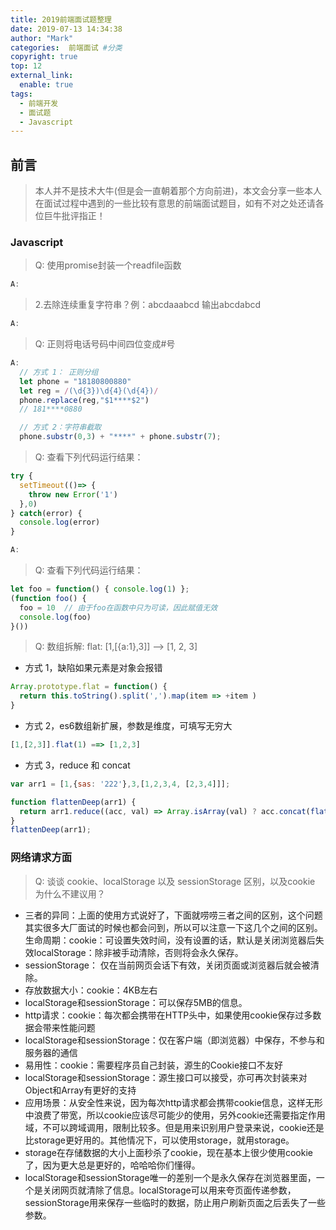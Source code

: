 ```yaml
---
title: 2019前端面试题整理
date: 2019-07-13 14:34:38
author: "Mark"
categories:  前端面试 #分类
copyright: true
top: 12
external_link:
  enable: true
tags:
  - 前端开发
  - 面试题
  - Javascript
---
```


## 前言

> 本人并不是技术大牛(但是会一直朝着那个方向前进)，本文会分享一些本人在面试过程中遇到的一些比较有意思的前端面试题目，如有不对之处还请各位巨牛批评指正！
<!-- more -->

### Javascript

> Q: 使用promise封装一个readfile函数

```javascript
A:

```

> 2.去除连续重复字符串？例：abcdaaabcd 输出abcdabcd

```javascript
A:
```

> Q: 正则将电话号码中间四位变成#号

```javascript
A:
  // 方式 1： 正则分组
  let phone = "18180800880"
  let reg = /(\d{3})\d{4}(\d{4})/
  phone.replace(reg,"$1****$2")
  // 181****0880

  // 方式 2：字符串截取
  phone.substr(0,3) + "****" + phone.substr(7);
```

> Q: 查看下列代码运行结果：

```javascript
try {
  setTimeout(()=> {
    throw new Error('1')
  },0)
} catch(error) {
  console.log(error)
}
```

```javascript
A:
```

> Q: 查看下列代码运行结果：

```javascript
let foo = function() { console.log(1) };
(function foo() {
  foo = 10  // 由于foo在函数中只为可读，因此赋值无效
  console.log(foo)
}())
```

> Q: 数组拆解: flat: [1,[{a:1},3]] --> [1, 2, 3]

- 方式 1，缺陷如果元素是对象会报错

```javascript
Array.prototype.flat = function() {
  return this.toString().split(',').map(item => +item )
}
```

- 方式 2，es6数组新扩展，参数是维度，可填写无穷大

```javascript
[1,[2,3]].flat(1) ==> [1,2,3]
```

- 方式 3，reduce 和 concat

```javascript
var arr1 = [1,{sas: '222'},3,[1,2,3,4, [2,3,4]]];

function flattenDeep(arr1) {
  return arr1.reduce((acc, val) => Array.isArray(val) ? acc.concat(flattenDeep(val)) : acc.concat(val), []);
}
flattenDeep(arr1);
```

### 网络请求方面

> Q: 谈谈 cookie、localStorage 以及 sessionStorage 区别，以及cookie 为什么不建议用？

- 三者的异同：上面的使用方式说好了，下面就唠唠三者之间的区别，这个问题其实很多大厂面试的时候也都会问到，所以可以注意一下这几个之间的区别。生命周期：cookie：可设置失效时间，没有设置的话，默认是关闭浏览器后失效localStorage：除非被手动清除，否则将会永久保存。
- sessionStorage： 仅在当前网页会话下有效，关闭页面或浏览器后就会被清除。
- 存放数据大小：cookie：4KB左右
- localStorage和sessionStorage：可以保存5MB的信息。
- http请求：cookie：每次都会携带在HTTP头中，如果使用cookie保存过多数据会带来性能问题
- localStorage和sessionStorage：仅在客户端（即浏览器）中保存，不参与和服务器的通信
- 易用性：cookie：需要程序员自己封装，源生的Cookie接口不友好
- localStorage和sessionStorage：源生接口可以接受，亦可再次封装来对Object和Array有更好的支持
- 应用场景：从安全性来说，因为每次http请求都会携带cookie信息，这样无形中浪费了带宽，所以cookie应该尽可能少的使用，另外cookie还需要指定作用域，不可以跨域调用，限制比较多。但是用来识别用户登录来说，cookie还是比storage更好用的。其他情况下，可以使用storage，就用storage。
- storage在存储数据的大小上面秒杀了cookie，现在基本上很少使用cookie了，因为更大总是更好的，哈哈哈你们懂得。
- localStorage和sessionStorage唯一的差别一个是永久保存在浏览器里面，一个是关闭网页就清除了信息。localStorage可以用来夸页面传递参数，sessionStorage用来保存一些临时的数据，防止用户刷新页面之后丢失了一些参数。
